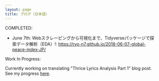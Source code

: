 ```yaml
---
layout: page
title: ブログ（日本語）
---
```


COMPLETED:

- June 7th: Webスクレーピングから可視化まで、Tidyverseパッケージで探索データ解析（EDA）!: https://ryo-n7.github.io/2018-06-07-global-peace-index-JP/

Work In Progress:

Currently working on translating "Thrice Lyrics Analysis Part 1" blog post. See my progress [here](https://github.com/Ryo-N7/blog_jp).

